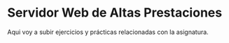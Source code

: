 # Servidor Web de Altas Prestaciones

Aqui voy a subir ejercicios y prácticas relacionadas con la asignatura.
